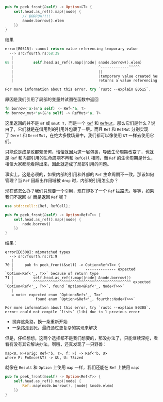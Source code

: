 ```rust
pub fn peek_front(&self) -> Option<&T> {
    self.head.as_ref().map(|node| {
        // BORROW!!!!
        &node.borrow().elem
    })
}
```
结果
```rust
error[E0515]: cannot return value referencing temporary value
  --> src/fourth.rs:68:39
   |
68 |         self.head.as_ref().map(|node| &node.borrow().elem)
   |                                       ^-------------^^^^^
   |                                       ||
   |                                       |temporary value created here
   |                                       returns a value referencing data owned by the current function

For more information about this error, try `rustc --explain E0515`.
```
原因是我们引用了局部的变量并试图在函数中返回
```rust
fn borrow<'a>(&'a self) -> Ref<'a, T> 
fn borrow_mut<'a>(&'a self) -> RefMut<'a, T>
```
这里返回的并不是 `&T` 或 `&mut T`，而是一个 [`Ref`](https://doc.rust-lang.org/std/cell/struct.Ref.html) 和 [`RefMut`](https://doc.rust-lang.org/std/cell/struct.RefMut.html)，那么它们是什么？说白了，它们就是在借用到的引用外包裹了一层。而且 `Ref` 和 `RefMut` 分别实现了 `Deref` 和 `DerefMut`，在绝大多数场景中，我们都可以像使用 `&T` 一样去使用它们。

只能说是成是败都赖萧何，恰恰就因为这一层包裹，导致生命周期改变了，也就是 `Ref` 和内部引用的生命周期不再和 `RefCell` 相同，而 `Ref` 的生命周期是什么，相信大家都能看得出来，因此就造成了局部引用的问题。

事实上，这是必须的，如果内部的引用和外部的 `Ref` 生命周期不一致，那该如何管理？当 `Ref` 因超出作用域被 `drop` 时，内部的引用怎么办？

现在该怎么办？我们只想要一个引用，现在却多了一个 `Ref` 拦路虎。等等，如果我们不返回 `&T` 而是返回 `Ref` 呢？
```rust
use std::cell::{Ref, RefCell};

pub fn peek_front(&self) -> Option<Ref<T>> {
    self.head.as_ref().map(|node| {
        node.borrow()
    })
}
```
结果：
```
error[E0308]: mismatched types
  --> src/fourth.rs:71:9
   |
70 |     pub fn peek_front(&self) -> Option<Ref<T>> {
   |                                 -------------- expected `Option<Ref<'_, T>>` because of return type
71 |         self.head.as_ref().map(|node| &node.borrow())
   |         ^^^^^^^^^^^^^^^^^^^^^^^^^^^^^^^^^^^^^^^^^^^^^ expected `Option<Ref<'_, T>>`, found `Option<&Ref<'_, Node<T>>>`
   |
   = note: expected enum `Option<Ref<'_, T>>`
              found enum `Option<&Ref<'_, fourth::Node<T>>>`

For more information about this error, try `rustc --explain E0308`.
error: could not compile `lists` (lib) due to 1 previous error
```
- 抛弃这条路，换一条重新开始
- 一条路走到死，最终通过更复杂的实现来解决

但是，仔细想想，这两个选择都不是我们想要的，那没办法了，只能继续深挖，看看有没有其它解决办法。啊哦，还真发现了一只野兽：

```
map<U, F>(orig: Ref<'b, T>, f: F) -> Ref<'b, U> 
where F: FnOnce(&T) -> &U, U: ?Sized
```
就像在 `Result` 和 `Option` 上使用 `map` 一样，我们还能在 `Ref` 上使用 `map`:
```rust
pub fn peek_front(&self) -> Option<Ref<T>> {
    self.head.as_ref().map(|node| {
        Ref::map(node.borrow(), |node| &node.elem)
    })
}

```
